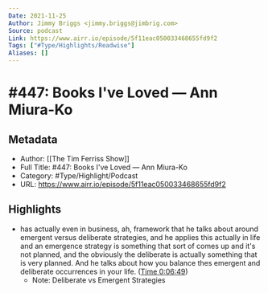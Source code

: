 ```yaml
---
Date: 2021-11-25
Author: Jimmy Briggs <jimmy.briggs@jimbrig.com>
Source: podcast
Link: https://www.airr.io/episode/5f11eac050033468655fd9f2
Tags: ["#Type/Highlights/Readwise"]
Aliases: []
---
```

# #447: Books I've Loved — Ann Miura-Ko

## Metadata
- Author: [[The Tim Ferriss Show]]
- Full Title: #447: Books I've Loved — Ann Miura-Ko
- Category: #Type/Highlight/Podcast
- URL: https://www.airr.io/episode/5f11eac050033468655fd9f2

## Highlights
- has actually even in business, ah, framework that he talks about around emergent versus deliberate strategies, and he applies this actually in life and an emergence strategy is something that sort of comes up and it's not planned, and the obviously the deliberate is actually something that is very planned. And he talks about how you balance thes emergent and deliberate occurrences in your life. ([Time 0:06:49](https://www.airr.io/quote/5f372471a7c7e03c3099a882))
    - Note: Deliberate vs Emergent Strategies
